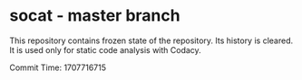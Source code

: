 # socat - master branch

This repository contains frozen state of the repository.
Its history is cleared. It is used only for static code
analysis with Codacy.

Commit Time: 1707716715